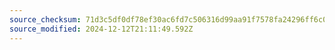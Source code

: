 ```yaml
---
source_checksum: 71d3c5df0df78ef30ac6fd7c506316d99aa91f7578fa24296ff6c045ce3a3e71
source_modified: 2024-12-12T21:11:49.592Z
---
```


